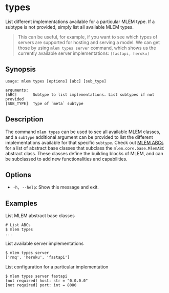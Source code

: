 # types

List different implementations available for a particular MLEM type. If a
subtype is not provided, simply list all available MLEM types.

> This can be useful, for example, if you want to see which types of servers
> are supported for hosting and serving a model. We can get those by using
> `mlem types server` command, which shows us the currently available
> server implementations: `[fastapi, heroku]`

## Synopsis

```usage
usage: mlem types [options] [abc] [sub_type]

arguments:
[ABC]       Subtype to list implementations. List subtypes if not provided
[SUB_TYPE]  Type of `meta` subtype
```

## Description

The command `mlem types` can be used to see all available MLEM classes, and a
`subtype` additional argument can be provided to list the different
implementations available for that specific `subtype`.
Check out [MLEM ABCs](/doc/user-guide/mlem-abcs) for a list of abstract base classes that
subclass the `mlem.core.base.MlemABC` abstract class. These classes define the building
blocks of MLEM, and can be subclassed to add new functionalities and capabilities.

## Options

- `-h, --help`: Show this message and exit.

## Examples

List MLEM abstract base classes
```mlem
# List ABCs
$ mlem types
...
```

List available server implementations
```mlem
$ mlem types server
['rmq', 'heroku', 'fastapi']
```

List configuration for a particular implementation
```mlem
$ mlem types server fastapi
[not required] host: str = "0.0.0.0"
[not required] port: int = 8080
```
